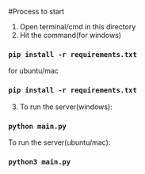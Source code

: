 #Process to start 
1. Open terminal/cmd in this directory
2. Hit the command(for windows) 
### `pip install -r requirements.txt`
for ubuntu/mac
### `pip install -r requirements.txt`
3. To run the server(windows):
### `python main.py`

To run the server(ubuntu/mac):
### `python3 main.py`
